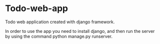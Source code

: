 # Todo-web-app

Todo web application created with django framework.

In order to use the app you need to install django, and then run the server by using the command python manage.py runserver.
